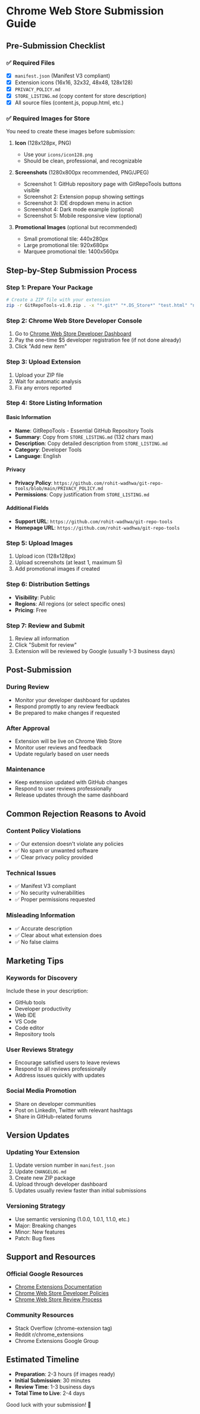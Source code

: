 # Chrome Web Store Submission Guide

## Pre-Submission Checklist

### ✅ Required Files
- [x] `manifest.json` (Manifest V3 compliant)
- [x] Extension icons (16x16, 32x32, 48x48, 128x128)
- [x] `PRIVACY_POLICY.md` 
- [x] `STORE_LISTING.md` (copy content for store description)
- [x] All source files (content.js, popup.html, etc.)

### ✅ Required Images for Store
You need to create these images before submission:

1. **Icon** (128x128px, PNG)
   - Use your `icons/icon128.png`
   - Should be clean, professional, and recognizable

2. **Screenshots** (1280x800px recommended, PNG/JPEG)
   - Screenshot 1: GitHub repository page with GitRepoTools buttons visible
   - Screenshot 2: Extension popup showing settings
   - Screenshot 3: IDE dropdown menu in action
   - Screenshot 4: Dark mode example (optional)
   - Screenshot 5: Mobile responsive view (optional)

3. **Promotional Images** (optional but recommended)
   - Small promotional tile: 440x280px
   - Large promotional tile: 920x680px
   - Marquee promotional tile: 1400x560px

## Step-by-Step Submission Process

### Step 1: Prepare Your Package
```bash
# Create a ZIP file with your extension
zip -r GitRepoTools-v1.0.zip . -x "*.git*" "*.DS_Store*" "test.html" "node_modules/*" "SUBMISSION_GUIDE.md"
```

### Step 2: Chrome Web Store Developer Console
1. Go to [Chrome Web Store Developer Dashboard](https://chrome.google.com/webstore/devconsole/)
2. Pay the one-time $5 developer registration fee (if not done already)
3. Click "Add new item"

### Step 3: Upload Extension
1. Upload your ZIP file
2. Wait for automatic analysis
3. Fix any errors reported

### Step 4: Store Listing Information

#### Basic Information
- **Name**: GitRepoTools - Essential GitHub Repository Tools
- **Summary**: Copy from `STORE_LISTING.md` (132 chars max)
- **Description**: Copy detailed description from `STORE_LISTING.md`
- **Category**: Developer Tools
- **Language**: English

#### Privacy
- **Privacy Policy**: `https://github.com/rohit-wadhwa/git-repo-tools/blob/main/PRIVACY_POLICY.md`
- **Permissions**: Copy justification from `STORE_LISTING.md`

#### Additional Fields
- **Support URL**: `https://github.com/rohit-wadhwa/git-repo-tools`
- **Homepage URL**: `https://github.com/rohit-wadhwa/git-repo-tools`

### Step 5: Upload Images
1. Upload icon (128x128px)
2. Upload screenshots (at least 1, maximum 5)
3. Add promotional images if created

### Step 6: Distribution Settings
- **Visibility**: Public
- **Regions**: All regions (or select specific ones)
- **Pricing**: Free

### Step 7: Review and Submit
1. Review all information
2. Click "Submit for review"
3. Extension will be reviewed by Google (usually 1-3 business days)

## Post-Submission

### During Review
- Monitor your developer dashboard for updates
- Respond promptly to any review feedback
- Be prepared to make changes if requested

### After Approval
- Extension will be live on Chrome Web Store
- Monitor user reviews and feedback
- Update regularly based on user needs

### Maintenance
- Keep extension updated with GitHub changes
- Respond to user reviews professionally  
- Release updates through the same dashboard

## Common Rejection Reasons to Avoid

### Content Policy Violations
- ✅ Our extension doesn't violate any policies
- ✅ No spam or unwanted software
- ✅ Clear privacy policy provided

### Technical Issues
- ✅ Manifest V3 compliant
- ✅ No security vulnerabilities
- ✅ Proper permissions requested

### Misleading Information
- ✅ Accurate description
- ✅ Clear about what extension does
- ✅ No false claims

## Marketing Tips

### Keywords for Discovery
Include these in your description:
- GitHub tools
- Developer productivity  
- Web IDE
- VS Code
- Code editor
- Repository tools

### User Reviews Strategy
- Encourage satisfied users to leave reviews
- Respond to all reviews professionally
- Address issues quickly with updates

### Social Media Promotion
- Share on developer communities
- Post on LinkedIn, Twitter with relevant hashtags
- Share in GitHub-related forums

## Version Updates

### Updating Your Extension
1. Update version number in `manifest.json`
2. Update `CHANGELOG.md` 
3. Create new ZIP package
4. Upload through developer dashboard
5. Updates usually review faster than initial submissions

### Versioning Strategy
- Use semantic versioning (1.0.0, 1.0.1, 1.1.0, etc.)
- Major: Breaking changes
- Minor: New features
- Patch: Bug fixes

## Support and Resources

### Official Google Resources
- [Chrome Extensions Documentation](https://developer.chrome.com/docs/extensions/)
- [Chrome Web Store Developer Policies](https://developer.chrome.com/docs/webstore/program-policies/)
- [Chrome Web Store Review Process](https://developer.chrome.com/docs/webstore/review-process/)

### Community Resources
- Stack Overflow (chrome-extension tag)
- Reddit r/chrome_extensions
- Chrome Extensions Google Group

## Estimated Timeline

- **Preparation**: 2-3 hours (if images ready)
- **Initial Submission**: 30 minutes
- **Review Time**: 1-3 business days
- **Total Time to Live**: 2-4 days

Good luck with your submission! 🚀 